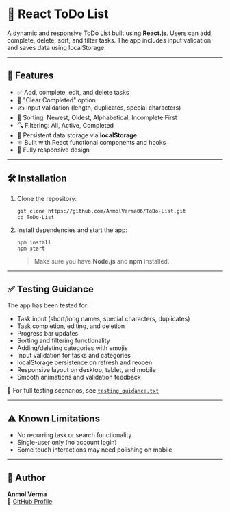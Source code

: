 
# 📝 React ToDo List

A dynamic and responsive ToDo List built using **React.js**. Users can add, complete, delete, sort, and filter tasks. The app includes input validation and saves data using localStorage.

---

## 🚀 Features

- ✅ Add, complete, edit, and delete tasks  
- 🧹 "Clear Completed" option  
- ✍️ Input validation (length, duplicates, special characters)  
- 📂 Sorting: Newest, Oldest, Alphabetical, Incomplete First  
- 🔍 Filtering: All, Active, Completed  
- 💾 Persistent data storage via **localStorage**  
- ⚛️ Built with React functional components and hooks  
- 📱 Fully responsive design  

---

## 🛠️ Installation

1. Clone the repository:

   ```
   git clone https://github.com/AnmolVerma06/ToDo-List.git
   cd ToDo-List
   ```

2. Install dependencies and start the app:

   ```
   npm install
   npm start
   ```

   > Make sure you have **Node.js** and **npm** installed.

---

## ✅ Testing Guidance

The app has been tested for:

- Task input (short/long names, special characters, duplicates)
- Task completion, editing, and deletion
- Progress bar updates
- Sorting and filtering functionality
- Adding/deleting categories with emojis
- Input validation for tasks and categories
- localStorage persistence on refresh and reopen
- Responsive layout on desktop, tablet, and mobile
- Smooth animations and validation feedback

📄 For full testing scenarios, see [`testing_guidance.txt`](./testing_guidance.txt)

---

## ⚠️ Known Limitations

- No recurring task or search functionality  
- Single-user only (no account login)  
- Some touch interactions may need polishing on mobile  

---

## 👤 Author

**Anmol Verma**  
🔗 [GitHub Profile](https://github.com/AnmolVerma06)
